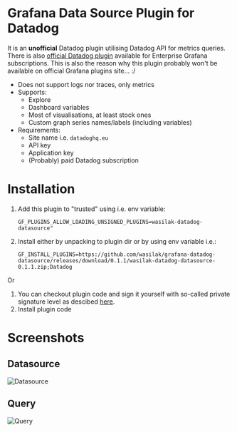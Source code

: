 # Grafana Data Source Plugin for Datadog

It is an **unofficial** Datadog plugin utilising Datadog API for metrics queries. There is also [official Datadog plugin](https://grafana.com/grafana/plugins/grafana-datadog-datasource/) available for Enterprise Grafana subscriptions. This is also the reason why this plugin probably won't be available on official Grafana plugins site... :/

* Does not support logs nor traces, only metrics
* Supports:
   * Explore
   * Dashboard variables
   * Most of visualisations, at least stock ones
   * Custom graph series names/labels (including variables)
* Requirements:
   * Site name i.e. `datadoghq.eu`
   * API key
   * Application key
   * (Probably) paid Datadog subscription

# Installation

1. Add this plugin to "trusted" using i.e. env variable:
   ```
   GF_PLUGINS_ALLOW_LOADING_UNSIGNED_PLUGINS=wasilak-datadog-datasource"
   ```
2. Install either by unpacking to plugin dir or by using env variable i.e.:
   ```
   GF_INSTALL_PLUGINS=https://github.com/wasilak/grafana-datadog-datasource/releases/download/0.1.1/wasilak-datadog-datasource-0.1.1.zip;Datadog
   ```
Or

1. You can checkout plugin code and sign it yourself with so-called private signature level as descibed [here](https://grafana.com/docs/grafana/latest/developers/plugins/sign-a-plugin/).
2. Install plugin code

# Screenshots

## Datasource

![Datasource](https://github.com/wasilak/grafana-datadog-datasource/raw/main/src/img/datasource.jpg)

## Query

![Query](https://github.com/wasilak/grafana-datadog-datasource/raw/main/src/img/query_full.jpg)
```
